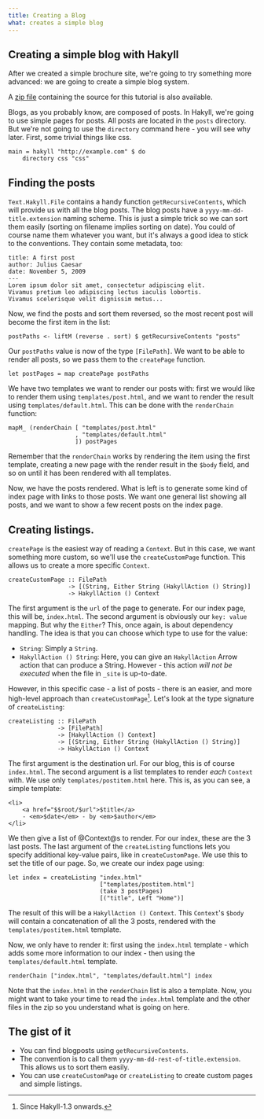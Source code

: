 ```yaml
---
title: Creating a Blog
what: creates a simple blog
---
```


## Creating a simple blog with Hakyll

After we created a simple brochure site, we're going to try something more
advanced: we are going to create a simple blog system.

A [zip file] containing the source for this tutorial is also available.

[zip file]: $root/examples/simpleblog.zip

Blogs, as you probably know, are composed of posts. In Hakyll, we're going
to use simple pages for posts. All posts are located in the `posts`
directory. But we're not going to use the `directory` command here - you will
see why later. First, some trivial things like css.

~~~~~{.haskell}
main = hakyll "http://example.com" $ do
    directory css "css"
~~~~~

## Finding the posts

`Text.Hakyll.File` contains a handy function `getRecursiveContents`, which will
provide us with all the blog posts. The blog posts have a
`yyyy-mm-dd-title.extension` naming scheme. This is just a simple trick so we
can sort them easily (sorting on filename implies sorting on date). You could of
course name them whatever you want, but it's always a good idea to stick to the
conventions. They contain some metadata, too:

    title: A first post
    author: Julius Caesar
    date: November 5, 2009
    ---
    Lorem ipsum dolor sit amet, consectetur adipiscing elit. 
    Vivamus pretium leo adipiscing lectus iaculis lobortis.
    Vivamus scelerisque velit dignissim metus...

Now, we find the posts and sort them reversed, so the most recent post will
become the first item in the list:

~~~~~{.haskell}
postPaths <- liftM (reverse . sort) $ getRecursiveContents "posts"
~~~~~

Our `postPaths` value is now of the type `[FilePath]`. We want to be able to
render all posts, so we pass them to the `createPage` function.

~~~~~{.haskell}
let postPages = map createPage postPaths
~~~~~

We have two templates we want to render our posts with: first we would like to
render them using `templates/post.html`, and we want to render the result
using `templates/default.html`. This can be done with the `renderChain`
function:

~~~~~{.haskell}
mapM_ (renderChain [ "templates/post.html"
                   , "templates/default.html"
                   ]) postPages
~~~~~

Remember that the `renderChain` works by rendering the item using the first
template, creating a new page with the render result in the `$body` field, and
so on until it has been rendered with all templates.

Now, we have the posts rendered. What is left is to generate some kind of index
page with links to those posts. We want one general list showing all posts, and
we want to show a few recent posts on the index page.

## Creating listings.

`createPage` is the easiest way of reading a `Context`. But in this case, we
want something more custom, so we'll use the `createCustomPage` function. This
allows us to create a more specific `Context`.

~~~~~{.haskell}
createCustomPage :: FilePath
                 -> [(String, Either String (HakyllAction () String)]
                 -> HakyllAction () Context
~~~~~

The first argument is the `url` of the page to generate. For our index page,
this will be, `index.html`. The second argument is obviously our `key: value`
mapping. But why the `Either`? This, once again, is about dependency handling.
The idea is that you can choose which type to use for the value:

- `String`: Simply a `String`.
- `HakyllAction () String`: Here, you can give an `HakyllAction` Arrow action
  that can produce a String. However - this action _will not be executed_ when
  the file in `_site` is up-to-date.

However, in this specific case - a list of posts - there is an easier, and more
high-level approach than `createCustomPage`[^1]. Let's look at the type
signature of `createListing`:

~~~~~{.haskell}
createListing :: FilePath
              -> [FilePath]
              -> [HakyllAction () Context]
              -> [(String, Either String (HakyllAction () String)]
              -> HakyllAction () Context
~~~~~

[^1]: Since Hakyll-1.3 onwards.

The first argument is the destination url. For our blog, this is of course
`index.html`. The second argument is a list templates to render _each_ `Context`
with. We use only `templates/postitem.html` here. This is, as you can see, a
simple template:

~~~~~{.html}
<li>
    <a href="$$root/$url">$title</a>
    - <em>$date</em> - by <em>$author</em>
</li>
~~~~~

We then give a list of @Context@s to render. For our index, these are the 3 last
posts.  The last argument of the `createListing` functions lets you specify
additional key-value pairs, like in `createCustomPage`. We use this to set the
title of our page. So, we create our index page using:

~~~~~{.haskell}
let index = createListing "index.html"
                          ["templates/postitem.html"]
                          (take 3 postPages)
                          [("title", Left "Home")]
~~~~~

The result of this will be a `HakyllAction () Context`. This `Context`'s `$body`
will contain a concatenation of all the 3 posts, rendered with the
`templates/postitem.html` template.

Now, we only have to render it: first using the `index.html` template - which
adds some more information to our index - then using the
`templates/default.html` template.

~~~~~{.haskell}
renderChain ["index.html", "templates/default.html"] index
~~~~~

Note that the `index.html` in the `renderChain` list is also a template. Now,
you might want to take your time to read the `index.html` template and the other
files in the zip so you understand what is going on here.

## The gist of it

- You can find blogposts using `getRecursiveContents`.
- The convention is to call them `yyyy-mm-dd-rest-of-title.extension`. This
  allows us to sort them easily.
- You can use `createCustomPage` or `createListing` to create custom pages and
  simple listings.
